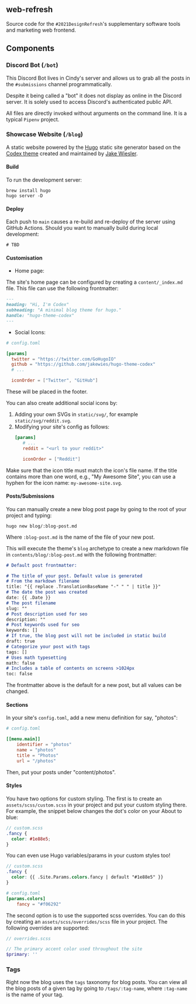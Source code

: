 ## web-refresh

Source code for the `#2021DesignRefresh`'s supplementary software tools and marketing web frontend.

## Components

### Discord Bot (`/bot`)

This Discord Bot lives in Cindy's server and allows us to grab all the posts in the `#submissions` channel 
programmatically.

Despite it being called a "bot" it does not display as online in the Discord server. It is solely used to access 
Discord's authenticated public API.

All files are directly invoked without arguments on the command line. It is a typical `Pipenv` project.

### Showcase Website (`/blog`)

A static website powered by the [Hugo](https://gohugo.io/) static site generator based on the
[Codex theme](https://github.com/jakewies/hugo-theme-codex) created  and maintained by
[Jake Wiesler](https://github.com/jakewies).

#### Build

To run the development server:

```shell
brew install hugo
hugo server -D
```

#### Deploy

Each push to `main` causes a re-build and re-deploy of the server using GitHub Actions. Should you want to manually 
build during local development:

```shell
# TBD
```

#### Customisation

- Home page:

The site's home page can be configured by creating a `content/_index.md` file. This file can use the following
frontmatter:

```md
---
heading: "Hi, I'm Codex"
subheading: "A minimal blog theme for hugo."
handle: "hugo-theme-codex"
---
```

- Social Icons:

```toml
# config.toml

[params]
  twitter = "https://twitter.com/GoHugoIO"
  github = "https://github.com/jakewies/hugo-theme-codex"
  # ...

  iconOrder = ["Twitter", "GitHub"]
```

These will be placed in the footer.

You can also create additional social icons by:

1. Adding your own SVGs in `static/svg/`, for example `static/svg/reddit.svg`.
2. Modifying your site's config as follows:
   ```toml
   [params]
      # ...
      reddit = "<url to your reddit>"
   
      iconOrder = ["Reddit"]
   ```

Make sure that the icon title must match the icon's file name. If the title contains more than one word, e.g., "My 
Awesome Site", you can use a hyphen for the icon name: `my-awesome-site.svg`. 

#### Posts/Submissions

You can manually create a new blog post page by going to the root of your project and typing:

```
hugo new blog/:blog-post.md
```

Where `:blog-post.md` is the name of the file of your new post. 

This will execute the theme's `blog` archetype to create a new markdown file in `contents/blog/:blog-post.md` with
the following frontmatter:

```md
# Default post frontmatter:

# The title of your post. Default value is generated
# From the markdown filename
title: "{{ replace .TranslationBaseName "-" " " | title }}"
# The date the post was created
date: {{ .Date }}
# The post filename
slug: ""
# Post description used for seo
description: ""
# Post keywords used for seo
keywords: []
# If true, the blog post will not be included in static build
draft: true
# Categorize your post with tags
tags: []
# Uses math typesetting
math: false
# Includes a table of contents on screens >1024px
toc: false
```

The frontmatter above is the default for a new post, but all values can be changed.

#### Sections

In your site's `config.toml`, add a new menu definition for say, "photos":
```toml
# config.toml

[[menu.main]]
    identifier = "photos"
    name = "photos"
    title = "Photos"
    url = "/photos"
```

Then, put your posts under "content/photos". 

#### Styles

You have two options for custom styling. The first is to create an `assets/scss/custom.scss` in your project and put
your custom styling there. For example, the snippet below changes the dot's color on your About to blue:

```scss
// custom.scss
.fancy {
  color: #1e88e5;
}
```

You can even use Hugo variables/params in your custom styles too!

```scss
// custom.scss
.fancy {
  color: {{ .Site.Params.colors.fancy | default "#1e88e5" }}
}
```

```toml
# config.toml
[params.colors]
    fancy = "#f06292"
```

The second option is to use the supported scss overrides. You can do this by creating an `assets/scss/overrides/scss`
file in your project. The following overrides are supported:

```scss
// overrides.scss

// The primary accent color used throughout the site
$primary: ''
```

### Tags

Right now the blog uses the `tags` taxonomy for blog posts. You can view all the blog posts of a given tag by going 
to `/tags/:tag-name`, where `:tag-name` is the name of your tag.
